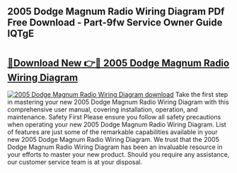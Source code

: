 ## 2005 Dodge Magnum Radio Wiring Diagram PDf Free Download - Part-9fw Service Owner Guide IQTgE

# <h2><a href="http://dfoysi.blite.top/?on=2005+Dodge+Magnum+Radio+Wiring+Diagram">🔗Download New 👉🔴 2005 Dodge Magnum Radio Wiring Diagram</a></h2>

[![2005 Dodge Magnum Radio Wiring Diagram download](https://i.imgur.com/lujVjoI.png)](http://dfoysi.blite.top/?on=2005+Dodge+Magnum+Radio+Wiring+Diagram)
Take the first step in mastering your new 2005 Dodge Magnum Radio Wiring Diagram with this comprehensive user manual, covering installation, operation, and maintenance. Safety First Please ensure you follow all safety precautions when operating your new 2005 Dodge Magnum Radio Wiring Diagram. List of features are just some of the remarkable capabilities available in your new 2005 Dodge Magnum Radio Wiring Diagram. We trust that the 2005 Dodge Magnum Radio Wiring Diagram has been an invaluable resource in your efforts to master your new product. Should you require any assistance, our customer service team is at your disposal.
